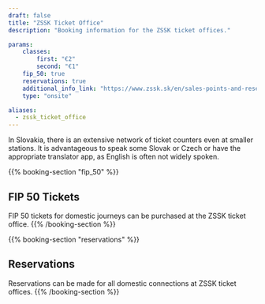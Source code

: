 ```yaml
---
draft: false
title: "ZSSK Ticket Office"
description: "Booking information for the ZSSK ticket offices."

params:
    classes:
        first: "€2"
        second: "€1"
    fip_50: true
    reservations: true
    additional_info_link: "https://www.zssk.sk/en/sales-points-and-reservations/"
    type: "onsite"

aliases:
  - zssk_ticket_office
---
```


In Slovakia, there is an extensive network of ticket counters even at smaller stations. It is advantageous to speak some Slovak or Czech or have the appropriate translator app, as English is often not widely spoken.

{{% booking-section "fip_50" %}}
## FIP 50 Tickets

FIP 50 tickets for domestic journeys can be purchased at the ZSSK ticket office.
{{% /booking-section %}}

{{% booking-section "reservations" %}}
## Reservations

Reservations can be made for all domestic connections at ZSSK ticket offices.
{{% /booking-section %}}

